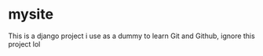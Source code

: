 # mysite

This is a django project i use as a dummy to learn Git and Github, ignore this project lol
